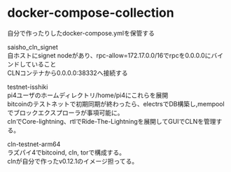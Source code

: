 # docker-compose-collection
自分で作ったりしたdocker-compose.ymlを保管する

saisho_cln_signet<br>
自ホストにsignet nodeがあり、rpc-allow=172.17.0.0/16でrpcを0.0.0.0にバインドしていること<br>
CLNコンテナから0.0.0.0:38332へ接続する<br>

testnet-isshiki<br>
pi4ユーザのホームディレクトリ/home/pi4にこれらを展開<br>
bitcoinのテストネットで初期同期が終わったら、electrsでDB構築し,mempoolでブロックエクスプローラが事項可能に。<br>
clnでCore-lightning、rtlでRide-The-Lightningを展開してGUIでCLNを管理する。

cln-testnet-arm64<br>
ラズパイ4でbitcoind, cln, torで構成する。<br>
clnが自分で作ったv0.12.1のイメージ担ってる。
